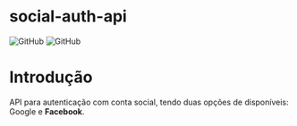# social-auth-api
![GitHub](https://img.shields.io/badge/filipewelton-social--auth--api-red)
![GitHub](https://img.shields.io/github/license/filipewelton/social-auth-api?style=flat-square)

<h1>Introdução</h1>
API para autenticação com conta social, tendo duas opções de disponíveis: <b<font color="red">Google</font></b> e <b color="blue">Facebook</b>.
